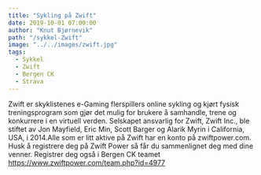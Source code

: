```yaml
---
title: "Sykling på Zwift"
date: 2019-10-01 07:00:00
author: "Knut Bjørnevik"
path: "/sykkel-Zwift"
image: "../../images/zwift.jpg"
tags:
  - Sykkel
  - Zwift
  - Bergen CK
  - Strava 
---
```

Zwift er skyklistenes e-Gaming flerspillers online sykling og kjørt fysisk treningsprogram som gjør det mulig for brukere å samhandle, trene og konkurrere i en virtuell verden. Selskapet ansvarlig for Zwift, Zwift Inc., ble stiftet av Jon Mayfield, Eric Min, Scott Barger og Alarik Myrin i California, USA, i 2014.Alle som er litt aktive på Zwift har en konto på zwiftpower.com. 
Husk å registrere deg på Zwift Power så får du sammenlignet deg med dine venner. Registrer deg også i Bergen CK teamet https://www.zwiftpower.com/team.php?id=4977



